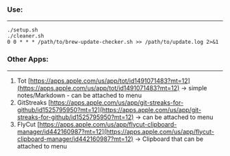 ### Use:

---

```
./setup.sh
./cleaner.sh
0 0 * * * /path/to/brew-update-checker.sh >> /path/to/update.log 2>&1
```

### Other Apps:

---

1. Tot [https://apps.apple.com/us/app/tot/id1491071483?mt=12](https://apps.apple.com/us/app/tot/id1491071483?mt=12) -> simple notes/Markdown - can be attached to menu
2. GitStreaks [https://apps.apple.com/us/app/git-streaks-for-github/id1525795950?mt=12](https://apps.apple.com/us/app/git-streaks-for-github/id1525795950?mt=12) -> can be attached to menu
3. FlyCut [https://apps.apple.com/us/app/flycut-clipboard-manager/id442160987?mt=12](https://apps.apple.com/us/app/flycut-clipboard-manager/id442160987?mt=12) -> Clipboard that can be attached to menu

